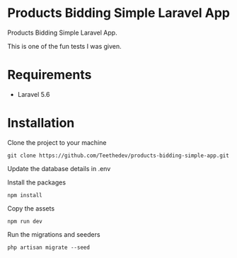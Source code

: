 Products Bidding Simple Laravel App
=======================

Products Bidding Simple Laravel App.

This is one of the fun tests I was given.


Requirements
============

* Laravel 5.6

Installation
============
Clone the project to your machine

    git clone https://github.com/Teethedev/products-bidding-simple-app.git

Update the database details in .env

Install the packages

    npm install

Copy the assets

    npm run dev

Run the migrations and seeders

    php artisan migrate --seed

